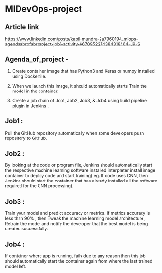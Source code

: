 # MlDevOps-project

## Article link
https://www.linkedin.com/posts/kapil-mundra-2a7960194_mlops-agendaabrofabrproject-job1-activity-6670952274384318464-J9-S

## Agenda_of_project -
1. Create container image that has Python3 and Keras or numpy installed using Dockerfile.

2. When we launch this image, it should automatically starts Train the model in the container.

3. Create a job chain of Job1, Job2, Job3, & Job4 using build pipeline plugin in Jenkins .

## Job1 : 
Pull the GitHub repository automatically when some developers push repository to GitHub.

## Job2 : 
By looking at the code or program file, Jenkins should automatically start the respective machine learning software installed interpreter install image container to deploy code and start training( eg. If code uses CNN, then Jenkins should start the container that has already installed all the software required for the CNN processing).

## Job3 : 
Train your model and predict accuracy or metrics. if metrics accuracy is less than 90% , then Tweak the machine learning model architecture , Retrain the model and notify the developer that the best model is being created successfully.

## Job4 : 
If container where app is running, fails due to any reason then this job should automatically start the container again from where the last trained model left.
